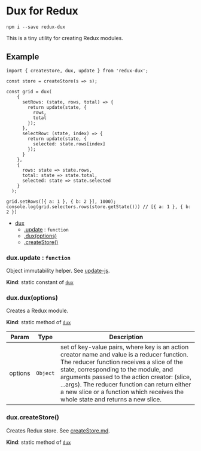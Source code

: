# Dux for Redux

```
npm i --save redux-dux
```

This is a tiny utility for creating Redux modules.

## Example

```
import { createStore, dux, update } from 'redux-dux';

const store = createStore(s => s);

const grid = dux(
    {
      setRows: (state, rows, total) => {
        return update(state, {
          rows,
          total
        });
      },
      selectRow: (state, index) => {
        return update(state, {
          selected: state.rows[index]
        });
      }
    },
    {
      rows: state => state.rows,
      total: state => state.total,
      selected: state => state.selected
    }
  );

grid.setRows([{ a: 1 }, { b: 2 }], 1000);
console.log(grid.selectors.rows(store.getState())) // [{ a: 1 }, { b: 2 }]

```

* [dux](#module_dux)
    * [.update](#module_dux.update) : <code>function</code>
    * [.dux(options)](#module_dux.dux)
    * [.createStore()](#module_dux.createStore)

<a name="module_dux.update"></a>

### dux.update : <code>function</code>
Object immutability helper.
See [update-js](https://github.com/akuzko/update-js).

**Kind**: static constant of [<code>dux</code>](#module_dux)
<a name="module_dux.combine"></a>

### dux.dux(options)
Creates a Redux module.

**Kind**: static method of [<code>dux</code>](#module_dux)

| Param | Type | Description |
| --- | --- | --- |
| options | <code>Object</code> | set of key-value pairs, where key is an action  creator name and value is a reducer function. The reducer function receives a slice of the state, corresponding to the module, and arguments passed to the action creator: (slice, ...args). The reducer function can return either a new slice or a function which receives the whole state and returns a new slice. |

<a name="module_dux.createStore"></a>

### dux.createStore()
Creates Redux store.
See [createStore.md](https://github.com/reduxjs/redux/blob/master/docs/api/createStore.md).

**Kind**: static method of [<code>dux</code>](#module_dux)
